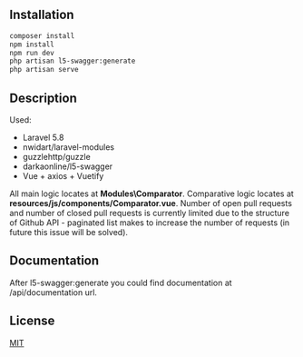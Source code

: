 ## Installation

```bash
composer install
npm install
npm run dev
php artisan l5-swagger:generate
php artisan serve
```
## Description
Used:
- Laravel 5.8
- nwidart/laravel-modules
- guzzlehttp/guzzle
- darkaonline/l5-swagger
- Vue + axios + Vuetify

All main logic locates at **Modules\Comparator**. Comparative logic locates at **resources/js/components/Comparator.vue**.
Number of open pull requests and number of closed pull requests is currently limited due to the structure of Github API - paginated list makes to increase the number of requests (in future this issue will be solved).

## Documentation
After l5-swagger:generate you could find documentation at /api/documentation url.


## License
[MIT](https://choosealicense.com/licenses/mit/)
